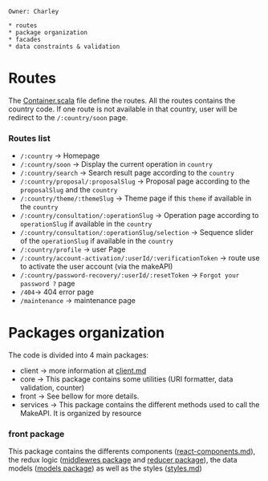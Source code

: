 ```
Owner: Charley

* routes
* package organization
* facades
* data constraints & validation
```

# Routes

The [Container.scala](src/main/scala/org/make/front/components/Container.scala) file define the routes.
All the routes contains the country code. If one route is not available
in that country, user will be redirect to the `/:country/soon` page.

### Routes list

* `/:country` -> Homepage
* `/:country/soon` -> Display the current operation in `country`
* `/:country/search` -> Search result page according to the `country`
* `/:country/proposal/:proposalSlug` -> Proposal page according to the `proposalSlug` and the `country`
* `/:country/theme/:themeSlug` -> Theme page if this `theme` if available in the `country`
* `/:country/consultation/:operationSlug` -> Operation page according to `operationSlug` if available in the `country`
* `/:country/consultation/:operationSlug/selection` -> Sequence slider of the `operationSlug` if available in the `country`
* `/:country/profile` -> user Page
* `/:country/account-activation/:userId/:verificationToken` -> route use to activate the user account (via the makeAPI)
* `/:country/password-recovery/:userId/:resetToken` -> `Forgot your password ?` page
* `/404`-> 404 error page
* `/maintenance` -> maintenance page

# Packages organization

The code is divided into 4 main packages:

* client -> more information at [client.md](doc/client.md)
* core -> This package contains some utilities (URI formatter, data validation, counter)
* front -> See bellow for more details.
* services -> This package contains the different methods used to call the MakeAPI. It is organized by resource

### front package

This package contains the differents components ([react-components.md](doc/react-components.md)), the redux logic
([middlewres package](src/main/scala/org/make/front/middlewares) and [reducer package](src/main/scala/org/make/front/reducers)),
the data models ([models package](src/main/scala/org/make/front/models)) as well as the styles ([styles.md](doc/styles.md))